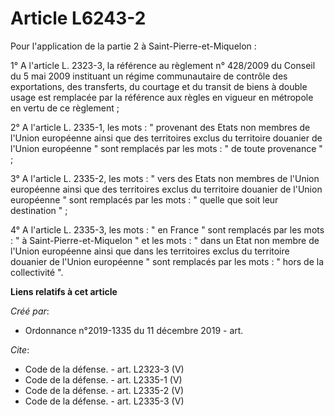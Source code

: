 # Article L6243-2

Pour l'application de la partie 2 à Saint-Pierre-et-Miquelon : 

1° A l'article L. 2323-3, la référence au règlement n° 428/2009 du Conseil du 5 mai 2009 instituant un régime communautaire
de contrôle des exportations, des transferts, du courtage et du transit de biens à double usage est remplacée par la
référence aux règles en vigueur en métropole en vertu de ce règlement ; 

2° A l'article L. 2335-1, les mots : " provenant des Etats non membres de l'Union européenne ainsi que des territoires exclus
du territoire douanier de l'Union européenne " sont remplacés par les mots : " de toute provenance " ; 

3° A l'article L. 2335-2, les mots : " vers des Etats non membres de l'Union européenne ainsi que des territoires exclus du
territoire douanier de l'Union européenne " sont remplacés par les mots : " quelle que soit leur destination " ; 

4° A l'article L. 2335-3, les mots : " en France " sont remplacés par les mots : " à Saint-Pierre-et-Miquelon " et les mots :
" dans un Etat non membre de l'Union européenne ainsi que dans les territoires exclus du territoire douanier de l'Union
européenne " sont remplacés par les mots : " hors de la collectivité ".

**Liens relatifs à cet article**

_Créé par_:

  - Ordonnance n°2019-1335 du 11 décembre 2019 - art.

_Cite_:

  - Code de la défense. - art. L2323-3 (V)
  - Code de la défense. - art. L2335-1 (V)
  - Code de la défense. - art. L2335-2 (V)
  - Code de la défense. - art. L2335-3 (V)
